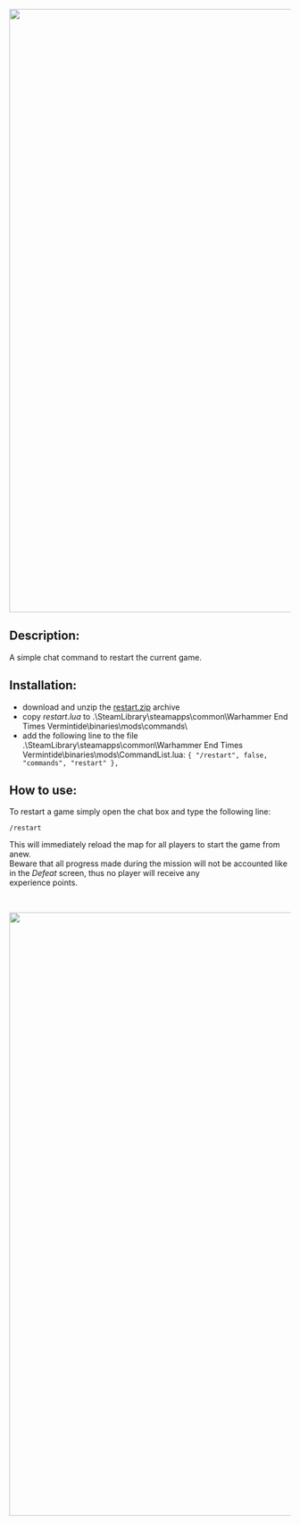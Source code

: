 <p align="center">
  <img src="../../../assets/banner-top.png" width="1080">
</p>

## Description:
A simple chat command to restart the current game.

## Installation:
- download and unzip the [restart.zip](../../../../releases/tag/restart) archive
- copy *restart.lua* to .\SteamLibrary\steamapps\common\Warhammer End Times Vermintide\binaries\mods\commands\
- add the following line to the file .\SteamLibrary\steamapps\common\Warhammer End Times Vermintide\binaries\mods\CommandList.lua: 
`{ "/restart", false, "commands", "restart" },`

## How to use:  
To restart a game simply open the chat box and type the following line:
```
/restart
```  
This will immediately reload the map for all players to start the game from anew.  
Beware that all progress made during the mission will not be accounted like in the *Defeat* screen, thus no player will receive any  
experience points.

<br/>

<p align="center">
  <img src="../../../assets/banner-buttom.png" width="1080">
</p>
